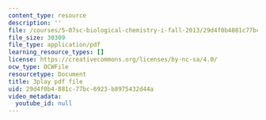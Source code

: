 ```yaml
---
content_type: resource
description: ''
file: /courses/5-07sc-biological-chemistry-i-fall-2013/29d4f0b4881c77bc6923b8975432d44a_LCiH8faydGk.pdf
file_size: 30309
file_type: application/pdf
learning_resource_types: []
license: https://creativecommons.org/licenses/by-nc-sa/4.0/
ocw_type: OCWFile
resourcetype: Document
title: 3play pdf file
uid: 29d4f0b4-881c-77bc-6923-b8975432d44a
video_metadata:
  youtube_id: null
---
```

